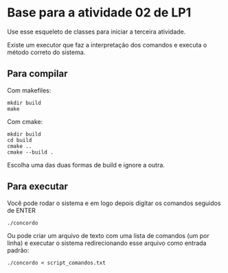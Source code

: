 # Base para a atividade 02 de LP1

Use esse esqueleto de classes para iniciar a terceira atividade.

Existe um executor que faz a interpretação dos comandos e executa o método correto do sistema.

## Para compilar

Com makefiles:
```console
mkdir build
make
```

Com cmake:
```console
mkdir build
cd build
cmake ..
cmake --build .
```

Escolha uma das duas formas de build e ignore a outra.

## Para executar
Você pode rodar o sistema e em logo depois digitar os comandos seguidos de ENTER
```console
./concordo
```

Ou pode criar um arquivo de texto com uma lista de comandos (um por linha) e executar o sistema redirecionando esse arquivo como entrada padrão:
```console
./concordo < script_comandos.txt
```
